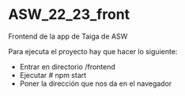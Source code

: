 # ASW_22_23_front
Frontend de la app de Taiga de ASW

Para ejecuta el proyecto hay que hacer lo siguiente:
- Entrar en directorio /frontend
- Ejecutar # npm start
- Poner la dirección que nos da en el navegador

